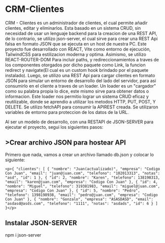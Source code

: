 # CRM-Clientes
CRM - Clientes es un administrador de clientes, el cual permite añadir clientes, editar y eliminarlos. Esta basado en un sistema CRUD, sin necesidad de usar un lenguaje backend para la creacion de una REST API, de lo contrario, se utilizo json-server, el cual sirve para crear una REST Api falsa en formato JSON que se ejecuta en un host de nuestra PC.
Este proyecto fue desarrollado con REACT, Vite como entorno de ejecución, TailwindCSS para estilizacion moderna y optima.
Asimismo, se utilizo REACT-ROUTER-DOM Para incluir paths, y redireccionamientos a traves de los componentes otorgados por dicho paquete como Link, la funcion redirect y navigate(El cual es un custom hook brindado por el paquete instalado). Luego, se utilizo una REST Api para cargar clientes en formato JSON para simular un entorno de desarrollo del lado del servidor, para asi consumirlo en el cliente a traves de un loader. Un loader es un "cargador" como su palabra propia lo dice, este mismo sirve para obtener datos o informacion. Este loader nos permitio lograr un sistema CRUD eficaz y reutilizable, donde se aprendio a utilizar los metodos HTTP, PUT, POST, Y DELETE.
Se utilizo fetchAPI para consumir la APIREST creada. Se utilizaron variables de entorno para proteccion de los datos de la URL.


Al ser un modelo de desarrollo, con una RESTAPI de JSON-SERVER para ejecutar el proyecto, segui los siguientes pasos:
## >Crear archivo JSON para hostear API
Primero que nada, vamos a crear un archivo llamado db.json y colocar lo siguiente:

``<p>{
  "clientes": [
    {
      "nombre": "Juan(actualizado)",
      "empresa": "Codigo Con Juan",
      "email": "juan@juan.com",
      "telefono": "102013313",
      "notas": "asd",
      "id": 1
    },
    {
      "id": 2,
      "nombre": "Karen",
      "telefono": 138198313,
      "email": "karen@juan.com",
      "empresa": "Codigo Con Juan"
    },
    {
      "id": 4,
      "nombre": "Miguel",
      "telefono": 319381983,
      "email": "miguel@juan.com",
      "empresa": "Codigo Con Juan"
    },
    {
      "id": 5,
      "nombre": "Pedro",
      "telefono": 1398198938,
      "email": "pedro@juan.com",
      "empresa": "Codigo Con Juan"
    },
    {
      "nombre": "Gonzalo",
      "empresa": "ASASDASD",
      "email": "asdasd@asds.com",
      "telefono": "1111",
      "notas": "asdads",
      "id": 6
    }
  ]
}</p>``

## Instalar JSON-SERVER
<bold>npm i json-server</bold>




